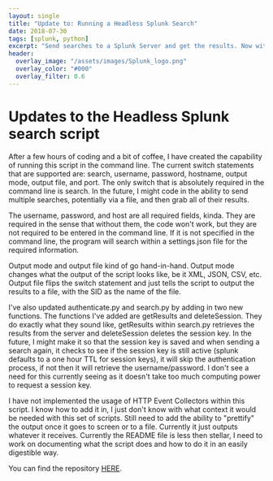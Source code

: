 ```yaml
---
layout: single
title: "Update to: Running a Headless Splunk Search"
date: 2018-07-30
tags: [splunk, python]
excerpt: "Send searches to a Splunk Server and get the results. Now with command line capability."
header:
  overlay_image: "/assets/images/Splunk_logo.png"
  overlay_color: "#000"
  overlay_filter: 0.6
---
```


# Updates to the Headless Splunk search script

After a few hours of coding and a bit of coffee, I have created the capability of running this
script in the command line.  The current switch statements that are supported are: search, username,
password, hostname, output mode, output file, and port.  The only switch that is absolutely required
in the command line is search.  In the future, I might code in the ability to send multiple searches,
potentially via a file, and then grab all of their results.  

The username, password, and host are all required fields, kinda.  They are required in the sense that
without them, the code won't work, but they are not required to be entered in the command line.  If
it is not specified in the command line, the program will search within a settings.json file for the
required information.  

Output mode and output file kind of go hand-in-hand.  Output mode changes what the output of the
script looks like, be it XML, JSON, CSV, etc.  Output file flips the switch statement and just
tells the script to output the results to a file, with the SID as the name of the file.  

I've also updated authenticate.py and search.py by adding in two new functions.  The functions I've
added are getResults and deleteSession.  They do exactly what they sound like, getResults within
search.py retrieves the results from the server and deleteSession deletes the session key.  In the
future, I might make it so that the session key is saved and when sending a search again, it checks
to see if the session key is still active (splunk defaults to a one hour TTL for session keys), it will
skip the authentication process, if not then it will retrieve the username/password.  I don't see a
need for this currently seeing as it doesn't take too much computing power to request a session key.

I have not implemented the usage of HTTP Event Collectors within this script.  I know how to add
it in, I just don't know with what context it would be needed with this set of scripts.  Still need to
add the ability to "prettify" the output once it goes to screen or to a file. Currently it just outputs
whatever it receives. Currently the README file is less then stellar, I need to work on documenting
what the script does and how to do it in an easily digestible way.

You can find the repository [HERE](https://github.com/jacobdshimer/Remote-Splunk-Searching).
